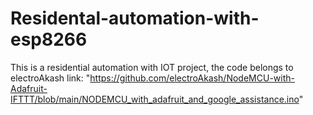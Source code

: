 # Residental-automation-with-esp8266

This is a residential automation with IOT project, 
the code belongs to electroAkash link: "https://github.com/electroAkash/NodeMCU-with-Adafruit-IFTTT/blob/main/NODEMCU_with_adafruit_and_google_assistance.ino"
